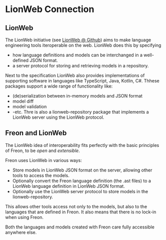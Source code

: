 # LionWeb Connection

## LionWeb
The LionWeb initiative (see [LionWeb @ Github](https://github.com/LionWeb-io)) aims to make language engineering
tools iteroperable on the web.
LionWeb does this by specifying
- how language definitions and models can be interchanged in a well-defined JSON format.
- a server protocol for storing and retrieving models in a repository.

Next to the specification LionWeb also provides implementations of supporting software in languages like TypeScript,
Java, Kotlin, C#.
Thhese packages support a wide range of functionality like:
- (de)serialization between in-memory models and JSON format
- model diff
- model validation
- -etc.
Thre is also a lionweb-repository package that implements a LionWeb server using the LionWeb protocol.


## Freon and LionWeb
The LionWeb idea of interoperability  fits perfectly with the basic principles of Freon, to be _open_ and _extensible_.

Freon uses LionWeb in various ways:
- Store models in LionWeb JSON format on the server, allowing other tools to access the models.
- Optionally convert the Freon language definition (the .ast files) to a LionWeb language definition
in LionWeb JSON format. 
- Optionally use the LionWeb server protocol to store models in the lionweb-repository.
 
This allows other tools access not only to the models, but also to the languages that are defined in Freon.
It also means that there is no lock-in when using Freon.

Both the languages and models created with Freon care fully accessible anywhere else.





